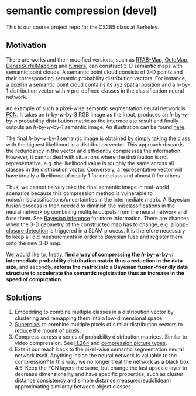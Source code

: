 # semantic compression (devel)

This is our course project repo for the CS285 class at Berkeley.

## Motivation

There are works and their modified versions, such as [RTAB-Map](https://github.com/introlab/rtabmap), [OctoMap](https://github.com/OctoMap/octomap), [DenseSurfelMapping](https://github.com/HKUST-Aerial-Robotics/DenseSurfelMapping) and [Kimera](https://github.com/MIT-SPARK/Kimera), can construct 3-D semantic maps with semantic point clouds. A semantic point cloud consists of 3-D points and their corresponding semantic probability distribution vectors. For instance, a pixel in a semantic point cloud contains its *xyz* spatial position and a *n*-by-1 distribution vector with *n* pre-defined classes in the classification neural network.

An example of such a pixel-wise semantic segmentation neural network is [FCN](https://github.com/wkentaro/pytorch-fcn). It takes an *h*-by-*w*-by-3 RGB image as the input, produces an *h*-by-*w*-by-*n* probability distribution matrix as the intermediate result and finally outputs an *h*-by-*w*-by-*1* semantic image. An illustration can be found [here](https://youtu.be/UdZnhZrM2vQ?t=109).

The final *h*-by-*w*-by-*1* semantic image is obtained by simply taking the class with the highest likelihood in a distribution vector. This approach discards the redundancy in the vector and efficiently compresses the information. However, it cannot deal with situations where the distribution is not representative, e.g. the likelihood value is roughly the same across all classes in the distribution vector. Conversely, a representative vector will have ideally a likelihood of nearly 1 for one class and almost 0 for others.

Thus, we cannot naively take the final semantic image in real-world scenarios because this compression method is vulnerable to noise/misclassifications/uncertainties in the intermediate matrix. A Bayesian fusion process is then needed to diminish the misclassifications in the neural network by combining multiple outputs from the neural network and fuse them. See [Bayesian inference](https://en.wikipedia.org/wiki/Bayesian_inference) for more information. There are chances when the 3-D geometry of the constructed map has to change, e.g. a [loop-closure detection](https://youtu.be/g_wN0Nt0VAU?t=23) is triggered in a SLAM process. It is therefore necessary to keep all old measurements in order to Bayesian fuse and register them onto the new 3-D map.

We would like to, firstly, **find a way of compressing the *h*-by-*w*-by-*n* intermediate probability distribution matrix thus a reduction in the data size**, and secondly, **reform the matrix into a Bayesian fusion-friendly data structure to accelerate the semantic registration thus an increase in the speed of computation**.

## Solutions

1. Embedding to combine multiple classes in a distribution vector by clustering and remapping them into a low-dimensional space.
2. [Superpixel](https://medium.com/@darshita1405/superpixels-and-slic-6b2d8a6e4f08) to combine multiple pixels of similar distribution vectors to reduce the mount of pixels.
3. Compress across a series of probability distribution matrices. Similar to video compression. See [H.264](https://en.wikipedia.org/wiki/Advanced_Video_Coding) and [compression picture types](https://en.wikipedia.org/wiki/Video_compression_picture_types#Bi-directional_predicted_frames/slices_(B-frames/slices)).
4. Extent our reach back to the pixel-wise semantic segmentation neural network itself. Anything inside the neural network is valuable to the compression? In this way, we no longer treat the network as a black box. 
4.5. Keep the FCN layers the same, but change the last upscale layer to decrease dimensionality and have specific properties, such as cluster distance consistency and simple distance measures(eudclidean) approximating similarity between object classes.

